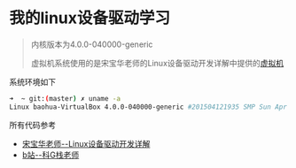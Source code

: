 # 我的linux设备驱动学习

> 内核版本为4.0.0-040000-generic
> 
> 虚拟机系统使用的是宋宝华老师的Linux设备驱动开发详解中提供的[虚拟机](https://blog.csdn.net/21cnbao/article/details/125719058?spm=1001.2014.3001.5501)

系统环境如下
```bash
➜  ~ git:(master) ✗ uname -a
Linux baohua-VirtualBox 4.0.0-040000-generic #201504121935 SMP Sun Apr 12 23:58:08 UTC 2015 i686 athlon i686 GNU/Linux
```

所有代码参考
- [宋宝华老师--Linux设备驱动开发详解](https://blog.csdn.net/21cnbao/article/details/125719058?spm=1001.2014.3001.5501)
- [b站--科G栈老师](https://github.com/gcrisis/ldd-test)
    
